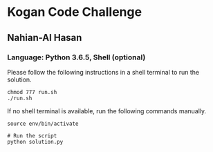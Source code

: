 # Kogan Code Challenge 
## Nahian-Al Hasan

### Language: Python 3.6.5, Shell (optional)

Please follow the following instructions in a shell terminal to run the solution.

```
chmod 777 run.sh
./run.sh
```

If no shell terminal is available, run the following commands manually.

```
source env/bin/activate

# Run the script
python solution.py
```
